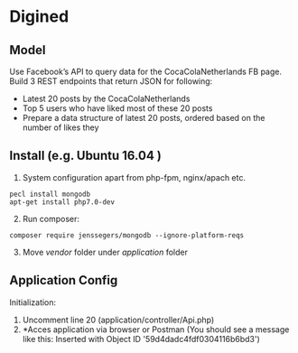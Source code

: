 # Digined

## Model 

Use	Facebook’s API	to query	data for the CocaColaNetherlands FB page. Build	3	REST endpoints that return JSON for following:
- Latest	20	posts	by	the	CocaColaNetherlands
- Top	5	users	who	have	liked	most	of	these	20	posts
- Prepare	a	data	structure	of	latest	20	posts,	ordered	based	on	the	number	of	likes	they	

## Install (e.g. Ubuntu 16.04 )

1. System configuration apart from php-fpm, nginx/apach etc.
```shell
pecl install mongodb
apt-get install php7.0-dev
```
2. Run composer:
```shell
composer require jenssegers/mongodb --ignore-platform-reqs
```
3. Move *vendor* folder under *application* folder

## Application Config

Initialization: 
1. Uncomment line 20 (application/controller/Api.php)
2. \*Acces application via browser or Postman (You should see a message like this: Inserted with Object ID '59d4dadc4fdf0304116b6bd3')




